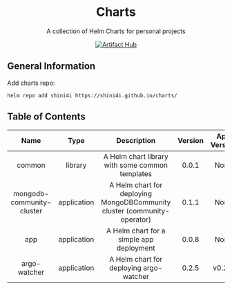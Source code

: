 <div align="center">

# Charts
A collection of Helm Charts for personal projects

[![Artifact Hub](https://img.shields.io/endpoint?url=https://artifacthub.io/badge/repository/shini4i)](https://artifacthub.io/packages/search?repo=shini4i)

</div>

## General Information
Add charts repo:
```
helm repo add shini4i https://shini4i.github.io/charts/
```

## Table of Contents
<!-- table_start -->
|            Name           |     Type    |                               Description                                | Version | App Version |
|:-------------------------:|:-----------:|:------------------------------------------------------------------------:|:-------:|:-----------:|
|           common          |   library   |             A Helm chart library with some common templates              |  0.0.1  |     None    |
| mongodb-community-cluster | application | A Helm chart for deploying MongoDBCommunity cluster (community-operator) |  0.1.1  |     None    |
|            app            | application |                 A Helm chart for a simple app deployment                 |  0.0.8  |     None    |
|        argo-watcher       | application |                 A Helm chart for deploying argo-watcher                  |  0.2.5  |    v0.2.0   |
<!-- table_end -->
